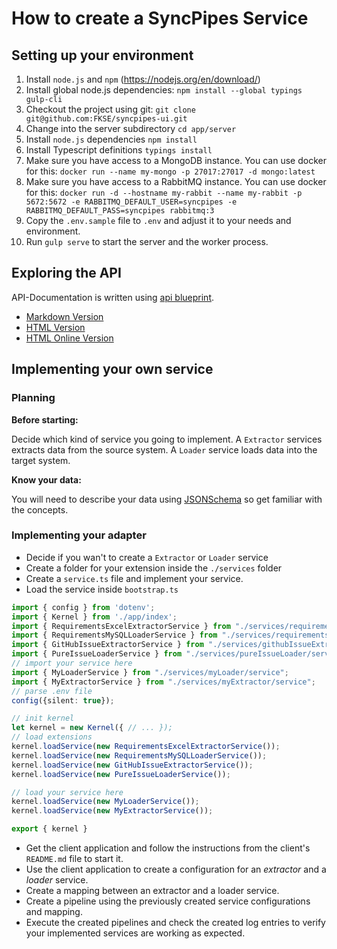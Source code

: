 # How to create a SyncPipes Service

## Setting up your environment

1. Install `node.js` and `npm` (https://nodejs.org/en/download/)
2. Install global node.js dependencies: `npm install --global typings gulp-cli`
3. Checkout the project using git: `git clone git@github.com:FKSE/syncpipes-ui.git`
4. Change into the server subdirectory `cd app/server`
5. Install `node.js` dependencies `npm install`
6. Install Typescript definitions `typings install`
7. Make sure you have access to a MongoDB instance. You can use docker for this: `docker run --name my-mongo -p 27017:27017 -d mongo:latest`
8. Make sure you have access to a RabbitMQ instance. You can use docker for this: `docker run -d --hostname my-rabbit --name my-rabbit -p 5672:5672 -e RABBITMQ_DEFAULT_USER=syncpipes -e RABBITMQ_DEFAULT_PASS=syncpipes rabbitmq:3`
9. Copy the `.env.sample` file to `.env` and adjust it to your needs and environment.
10. Run `gulp serve` to start the server and the worker process.

## Exploring the API


API-Documentation is written using [api blueprint](https://apiblueprint.org/).

* [Markdown Version](API.md)
* [HTML Version](api.html)
* [HTML Online Version](http://preview.fkse.io/syncpipes/api.html)

## Implementing your own service

### Planning

**Before starting:** 

Decide which kind of service you going to implement. A `Extractor` services extracts data from the source system.
A `Loader` service loads data into the target system.

**Know your data:**

You will need to describe your data using [JSONSchema](http://json-schema.org/) so get familiar with the concepts.

### Implementing your adapter

* Decide if you wan't to create a `Extractor` or  `Loader` service
* Create a folder for your extension inside the `./services` folder
* Create a `service.ts` file and implement your service.
* Load the service inside `bootstrap.ts`

```typescript
import { config } from 'dotenv';
import { Kernel } from './app/index';
import { RequirementsExcelExtractorService } from "./services/requirementsExcelExtractor/service";
import { RequirementsMySQLLoaderService } from "./services/requirementsMysqlLoader/service";
import { GitHubIssueExtractorService } from "./services/githubIssueExtractor/service";
import { PureIssueLoaderService } from "./services/pureIssueLoader/service";
// import your service here
import { MyLoaderService } from "./services/myLoader/service";
import { MyExtractorService } from "./services/myExtractor/service";
// parse .env file
config({silent: true});

// init kernel
let kernel = new Kernel({ // ... });
// load extensions
kernel.loadService(new RequirementsExcelExtractorService());
kernel.loadService(new RequirementsMySQLLoaderService());
kernel.loadService(new GitHubIssueExtractorService());
kernel.loadService(new PureIssueLoaderService());

// load your service here
kernel.loadService(new MyLoaderService());
kernel.loadService(new MyExtractorService());

export { kernel }

```

* Get the client application and follow the instructions from the client's `README.md` file to start it.
* Use the client application to create a configuration for an *extractor* and a *loader* service.
* Create a mapping between an extractor and a loader service.
* Create a pipeline using the previously created service configurations and mapping.
* Execute the created pipelines and check the created log entries to verify your implemented services are working as expected.

